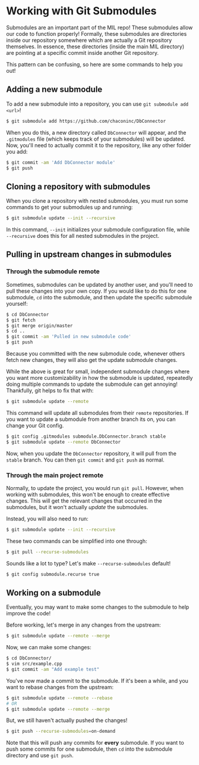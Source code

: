# Working with Git Submodules

Submodules are an important part of the MIL repo! These submodules allow our code to function properly! Formally, these submodules are directories inside our repository somewhere which are actually a Git repository themselves. In essence, these directories (inside the main MIL directory) are pointing at a specific commit inside another Git repository.

This pattern can be confusing, so here are some commands to help you out!

## Adding a new submodule

To add a new submodule into a repository, you can use `git submodule add <url>`!

```sh
$ git submodule add https://github.com/chaconinc/DbConnector
```

When you do this, a new directory called `DbConnector` will appear, and the `.gitmodules` file (which keeps track of your submodules) will be updated. Now, you'll need to actually commit it to the repository, like any other folder you add:
```sh
$ git commit -am 'Add DbConnector module'
$ git push
```

## Cloning a repository with submodules

When you clone a repository with nested submodules, you must run some commands to get your submodules up and running:
```sh
$ git submodule update --init --recursive
```
In this command, `--init` initializes your submodule configuration file, while `--recursive` does this for all nested submodules in the project.

## Pulling in upstream changes in submodules
### Through the submodule remote

Sometimes, submodules can be updated by another user, and you'll need to pull these changes into your own copy. If you would like to do this for one submodule, `cd` into the submodule, and then update the specific submodule yourself:

```sh
$ cd DbConnector
$ git fetch
$ git merge origin/master
$ cd ..
$ git commit -am 'Pulled in new submodule code'
$ git push
```

Because you committed with the new submodule code, whenever others fetch new changes, they will also get the update submodule changes.

While the above is great for small, independent submodule changes where you want more customizability in how the submodule is updated, repeatedly doing multiple commands to update the submodule can get annoying! Thankfully, git helps to fix that with:
```sh
$ git submodule update --remote
```
This command will update all submodules from their `remote` repositories. If you want to update a submodule from another branch its on, you can change your Git config.
```sh
$ git config .gitmodules submodule.DbConnector.branch stable
$ git submodule update --remote DbConnector
```
Now, when you update the `DbConnector` repository, it will pull from the `stable` branch. You can then `git commit` and `git push` as normal.

### Through the main project remote

Normally, to update the project, you would run `git pull`. However, when working with submodules, this won't be enough to create effective changes. This will get the relevant changes that occurred in the submodules, but it won't actually *update* the submodules.

Instead, you will also need to run:
```sh
$ git submodule update --init --recursive
```

These two commands can be simplified into one through:
```sh
$ git pull --recurse-submodules
```

Sounds like a lot to type? Let's make `--recurse-submodules` default!
```sh
$ git config submodule.recurse true
```

## Working on a submodule
Eventually, you may want to make some changes to the submodule to help improve the code!

Before working, let's merge in any changes from the upstream:
```sh
$ git submodule update --remote --merge
```

Now, we can make some changes:
```sh
$ cd DbConnector/
$ vim src/example.cpp
$ git commit -am "Add example test"
```

You've now made a commit to the submodule. If it's been a while, and you want to rebase changes from the upstream:
```sh
$ git submodule update --remote --rebase
# OR
$ git submodule update --remote --merge
```

But, we still haven't actually pushed the changes!
```sh
$ git push --recurse-submodules=on-demand
```
Note that this will push any commits for **every** submodule. If you want to push some commits for one submodule, then `cd` into the submodule directory and use `git push`.
